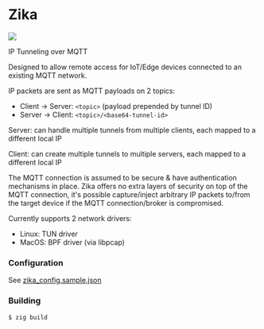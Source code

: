 # Zika

![](https://img.shields.io/badge/zig-0.8.1-informational)

IP Tunneling over MQTT

Designed to allow remote access for IoT/Edge devices connected to an existing MQTT network.

IP packets are sent as MQTT payloads on 2 topics:
- Client -> Server: `<topic>` (payload prepended by tunnel ID)
- Server -> Client: `<topic>/<base64-tunnel-id>`

Server: can handle multiple tunnels from multiple clients, each mapped to a different local IP

Client: can create multiple tunnels to multiple servers, each mapped to a different local IP

The MQTT connection is assumed to be secure & have authentication mechanisms in place.
Zika offers no extra layers of security on top of the MQTT connection,
it's possible capture/inject arbitrary IP packets to/from the target device if the MQTT connection/broker is compromised.

Currently supports 2 network drivers:
- Linux: TUN driver
- MacOS: BPF driver (via libpcap)

### Configuration

See [zika_config.sample.json](zika_config.sample.json)

### Building

```
$ zig build
```
